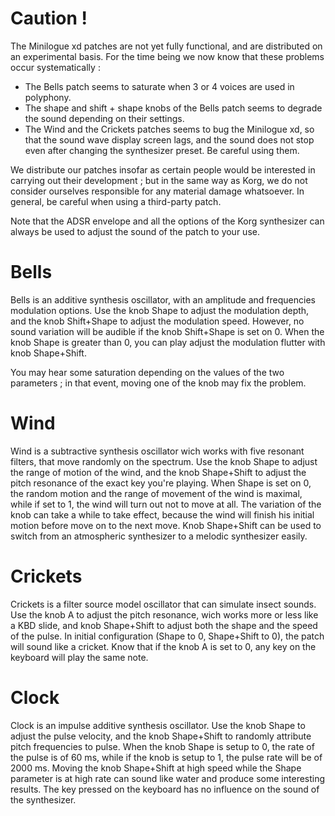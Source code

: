 # Caution !

The Minilogue xd patches are not yet fully functional, and are distributed on an experimental basis. For the time being we now know that these problems occur systematically :

- The Bells patch seems to saturate when 3 or 4 voices are used in polyphony.
- The shape and shift + shape knobs of the Bells patch seems to degrade the sound depending on their settings.
- The Wind and the Crickets patches seems to bug the Minilogue xd, so that the sound wave display screen lags, and the sound does not stop even after changing the synthesizer preset. Be careful using them.

We distribute our patches insofar as certain people would be interested in carrying out their development ; but in the same way as Korg, we do not consider ourselves responsible for any material damage whatsoever. In general, be careful when using a third-party patch.

Note that the ADSR envelope and all the options of the Korg synthesizer can always be used to adjust the sound of the patch to your use.


# Bells

Bells is an additive synthesis oscillator, with an amplitude and frequencies modulation options.
Use the knob Shape to adjust the modulation depth, and the knob Shift+Shape to adjust the modulation speed.
However, no sound variation will be audible if the knob Shift+Shape is set on 0. When the knob Shape is greater than 0, you can play adjust the modulation flutter with knob Shape+Shift.

You may hear some saturation depending on the values of the two parameters ; in that event, moving one of the knob may fix the problem.

# Wind

Wind is a subtractive synthesis oscillator wich works with five resonant filters, that move randomly on the spectrum.
Use the knob Shape to adjust the range of motion of the wind, and the knob Shape+Shift to adjust the pitch resonance of the exact key you're playing. When Shape is set on 0, the random motion and the range of movement of the wind is maximal, while if set to 1, the wind will turn out not to move at all. The variation of the knob can take a while to take effect, because the wind will finish his initial motion before move on to the next move.
Knob Shape+Shift can be used to switch from an atmospheric synthesizer to a melodic synthesizer easily.

# Crickets

Crickets is a filter source model oscillator that can simulate insect sounds. 
Use the knob A to adjust the pitch resonance, wich works more or less like a KBD slide, and knob Shape+Shift to adjust both the shape and the speed of the pulse.
In initial configuration (Shape to 0, Shape+Shift to 0), the patch will sound like a cricket. Know that if the knob A is set to 0, any key on the keyboard will play the same note.

# Clock

Clock is an impulse additive synthesis oscillator. 
Use the knob Shape to adjust the pulse velocity, and the knob Shape+Shift to randomly attribute pitch frequencies to pulse.
When the knob Shape is setup to 0, the rate of the pulse is of 60 ms, while if the knob is setup to 1, the pulse rate will be of 2000 ms.
Moving the knob Shape+Shift at high speed while the Shape parameter is at high rate can sound like water and produce some interesting results.
The key pressed on the keyboard has no influence on the sound of the synthesizer.
